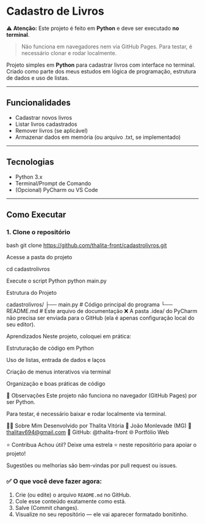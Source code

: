 # Cadastro de Livros
⚠️ **Atenção:** Este projeto é feito em **Python** e deve ser executado **no terminal**.  
> Não funciona em navegadores nem via GitHub Pages. Para testar, é necessário clonar e rodar localmente.

Projeto simples em **Python** para cadastrar livros com interface no terminal. Criado como parte dos meus estudos em lógica de programação, estrutura de dados e uso de listas.

---

##  Funcionalidades

-  Cadastrar novos livros
-  Listar livros cadastrados
-  Remover livros (se aplicável)
-  Armazenar dados em memória (ou arquivo .txt, se implementado)

---

##  Tecnologias

- Python 3.x
- Terminal/Prompt de Comando
- (Opcional) PyCharm ou VS Code

---

##  Como Executar

### 1. Clone o repositório

bash
git clone https://github.com/thalita-front/cadastrolivros.git

Acesse a pasta do projeto

cd cadastrolivros

Execute o script Python
python main.py

Estrutura do Projeto

cadastrolivros/
├── main.py          # Código principal do programa
└── README.md        # Este arquivo de documentação
❌ A pasta .idea/ do PyCharm não precisa ser enviada para o GitHub (ela é apenas configuração local do seu editor).

Aprendizados
Neste projeto, coloquei em prática:

Estruturação de código em Python

Uso de listas, entrada de dados e laços

Criação de menus interativos via terminal

Organização e boas práticas de código

📌 Observações
Este projeto não funciona no navegador (GitHub Pages) por ser Python.

Para testar, é necessário baixar e rodar localmente via terminal.

🙋‍♀️ Sobre Mim
Desenvolvido por Thalita Vitória
📍 João Monlevade (MG)
📧 thalitav694@gmail.com
🐙 GitHub: @thalita-front
🌐 Portfólio Web

⭐ Contribua
Achou útil? Deixe uma estrela ⭐ neste repositório para apoiar o projeto!

Sugestões ou melhorias são bem-vindas por pull request ou issues.



### ✅ O que você deve fazer agora:

1. Crie (ou edite) o arquivo `README.md` no GitHub.
2. Cole esse conteúdo exatamente como está.
3. Salve (Commit changes).
4. Visualize no seu repositório — ele vai aparecer formatado bonitinho.



